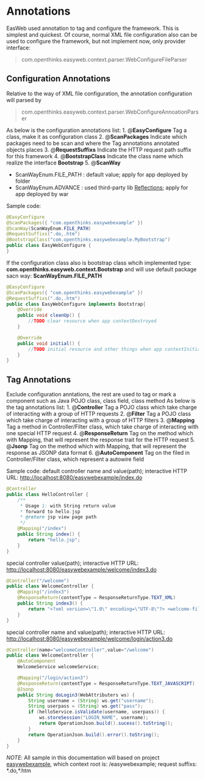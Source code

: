 # Annotations

EasWeb used annotation to tag and configure the framework. This is simplest and quickest. Of course, normal XML file configuration also can be used to configure the framework, but not implement now, only provider interface:

> com.openthinks.easyweb.context.parser.WebConfigureFileParser

## Configuration Annotations

Relative to the way of XML file configuration, the annotation configuration will parsed by

> com.openthinks.easyweb.context.parser.WebConfigureAnnoationParser

As below is the configuration annotations list: 1. @**EasyConfigure** Tag a class, make it as configuration class 2. @**ScanPackages** Indicate which packages need to be scan and where the Tag annotations annotated objects places 3. @**RequestSuffixs** Indicate the HTTP request path suffix for this framework 4. @**BootstrapClass** Indicate the class name which realize the interface **Bootstrap** 5. @**ScanWay**

* ScanWayEnum.FILE\_PATH : default value; apply for app deployed by folder
* ScanWayEnum.ADVANCE : used third-party lib [Reflections](https://github.com/ronmamo/reflections); apply for app deployed by war

Sample code:

```java
@EasyConfigure
@ScanPackages({ "com.openthinks.easywebexample" })
@ScanWay(ScanWayEnum.FILE_PATH)
@RequestSuffixs(".do,.htm")
@BootstrapClass("com.openthinks.easywebexample.MyBootstrap")
public class EasyWebConfigure {
}
```

If the configuration class also is bootstrap class whcih implemented type: **com.openthinks.easyweb.context.Bootstrap** and will use default package sacn way: **ScanWayEnum.FILE\_PATH**

```java
@EasyConfigure
@ScanPackages({ "com.openthinks.easywebexample" })
@RequestSuffixs(".do,.htm")
public class EasyWebConfigure implements Bootstrap{
    @Override
    public void cleanUp() {
        //TODO clear resource when app contextDestroyed
    }

    @Override
    public void initial() {
        //TODO initial resource and other things when app contextInitialized
    }
}
```

## Tag Annotations

Exclude configuration anntations, the rest are used to tag or mark a component such as Java POJO class, class field, class method As below is the tag annotations list: 1. @**Controller** Tag a POJO class which take charge of interacting with a group of HTTP requests 2. @**Filter** Tag a POJO class which take charge of interacting with a group of HTTP filters 3. @**Mapping** Tag a method in Controller/Filter class, which take charge of interacting with one special HTTP request 4. @**ResponseReturn** Tag on the method which with Mapping, that will represent the response trait for the HTTP request 5. @**Jsonp** Tag on the method which with Mapping, that will represent the response as JSONP data format 6. @**AutoComponent** Tag on the filed in Controller/Filter class, which represent a autowire field

Sample code: default controller name and value\(path\); interactive HTTP URL: [http://localhost:8080/easywebexample/index.do](http://localhost:8080/easywebexample/index.do)

```java
@Controller
public class HelloController {
    /**
     * Usage 1: with String return value
     * forward to hello.jsp
     * @return jsp view page path
     */
    @Mapping("/index")
    public String index() {
        return "hello.jsp";
    }
}
```

special controller value\(path\); interactive HTTP URL: [http://localhost:8080/easywebexample/welcome/index3.do](http://localhost:8080/easywebexample/welcome/index3.do)

```java
@Controller("/welcome")
public class WelcomeController {
    @Mapping("/index3")
    @ResponseReturn(contentType = ResponseReturnType.TEXT_XML)
    public String index3() {
        return "<?xml version=\"1.0\" encoding=\"UTF-8\"?> <welcome-file-list><welcome-file>index.do</welcome-file></welcome-file-list>";
    }
}
```

special controller name and value\(path\); interactive HTTP URL: [http://localhost:8080/easywebexample/welcome/login/action3.do](http://localhost:8080/easywebexample/welcome/login/action3.do)

```java
@Controller(name="welcomeController",value="/welcome")
public class WelcomeController {
    @AutoComponent
    WelcomeService welcomeService;

    @Mapping("/login/action3")
    @ResponseReturn(contentType = ResponseReturnType.TEXT_JAVASCRIPT)
    @Jsonp
    public String doLogin3(WebAttributers ws) {
        String username = (String) ws.get("username");
        String userpass = (String) ws.get("pass");
        if (helloService.isValidate(username, userpass)) {
            ws.storeSession("LOGIN_NAME", username);
            return OperationJson.build().sucess().toString();
        }
        return OperationJson.build().error().toString();
    }
}
```

_NOTE_: All sample in this documentation will based on project [easywebexample](https://github.com/daileyet/easywebexample), which context root is: /easywebexample; request suffixs: \*.do,\*.htm

